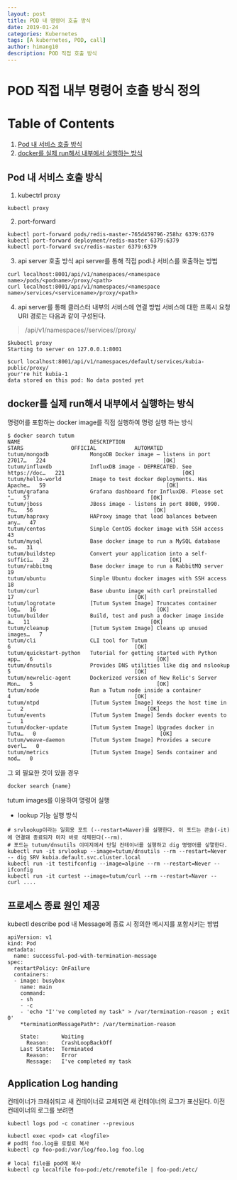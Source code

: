 ```yaml
---
layout: post
title: POD 내 명령어 호출 방식
date: 2019-01-24
categories: Kubernetes
tags: [A kubernetes, POD, call]
author: himang10
description: POD 직접 호출 방식
---
```

POD 직접 내부 명령어 호출 방식 정의
==================

# Table of Contents
1. [Pod 내 서비스 호출 방식](#Pod-내-서비스-호출-방식)
2. [docker를 실제 run해서 내부에서 실행하는 방식](#docker를-실제-run해서-내부에서-실행하는-방식)


## Pod 내 서비스 호출 방식
1. kubectrl proxy
````
kubectl proxy
````

2. port-forward
````
kubectl port-forward pods/redis-master-765d459796-258hz 6379:6379
kubectl port-forward deployment/redis-master 6379:6379 
kubectl port-forward svc/redis-master 6379:6379

````


3. api server 호출 방식
api server를 통해 직접 pod나 서비스를 호출하는 방법
```
curl localhost:8001/api/v1/namespaces/<namespace name>/pods/<podname>/proxy/<path>
curl localhost:8001/api/v1/namespaces/<namespace name>/services/<servicename>/proxy/<path>
```

4. api server를 통해 클러스터 내부의 서비스에 연결 방법
서비스에 대한 프록시 요청 URI 경로는 다음과 같이 구성된다.
> /api/v1/namespaces/<namespace>/services/<service name>/proxy/<path url in pod>
    
```
$kubectl proxy
Starting to server on 127.0.0.1:8001

$curl localhost:8001/api/v1/namespaces/default/services/kubia-public/proxy/
your're hit kubia-1
data stored on this pod: No data posted yet
````

## docker를 실제 run해서 내부에서 실행하는 방식
명령어를 포함하는 docker image를 직접 실행하여 명령 실행 하는 방식
```
$ docker search tutum
NAME                      DESCRIPTION                                     STARS               OFFICIAL            AUTOMATED
tutum/mongodb             MongoDB Docker image – listens in port 27017…   224                                     [OK]
tutum/influxdb            InfluxDB image - DEPRECATED. See https://doc…   221                                     [OK]
tutum/hello-world         Image to test docker deployments. Has Apache…   59                                      [OK]
tutum/grafana             Grafana dashboard for InfluxDB. Please set "…   57                                      [OK]
tutum/jboss               JBoss image - listens in port 8080, 9990. Fo…   56                                      [OK]
tutum/haproxy             HAProxy image that load balances between any…   47
tutum/centos              Simple CentOS docker image with SSH access      43
tutum/mysql               Base docker image to run a MySQL database se…   31
tutum/buildstep           Convert your application into a self-suffici…   23                                      [OK]
tutum/rabbitmq            Base docker image to run a RabbitMQ server      19
tutum/ubuntu              Simple Ubuntu docker images with SSH access     18
tutum/curl                Base ubuntu image with curl preinstalled        17                                      [OK]
tutum/logrotate           [Tutum System Image] Truncates container log…   16                                      [OK]
tutum/builder             Build, test and push a docker image inside a…   11                                      [OK]
tutum/cleanup             [Tutum System Image] Cleans up unused images…   7
tutum/cli                 CLI tool for Tutum                              6                                       [OK]
tutum/quickstart-python   Tutorial for getting started with Python app…   6                                       [OK]
tutum/dnsutils            Provides DNS utilities like dig and nslookup    5                                       [OK]
tutum/newrelic-agent      Dockerized version of New Relic's Server Mon…   5                                       [OK]
tutum/node                Run a Tutum node inside a container             4                                       [OK]
tutum/ntpd                [Tutum System Image] Keeps the host time in …   2                                       [OK]
tutum/events              [Tutum System Image] Sends docker events to …   1
tutum/docker-update       [Tutum System Image] Upgrades docker in Tutu…   0                                       [OK]
tutum/weave-daemon        [Tutum System Image] Provides a secure overl…   0
tutum/metrics             [Tutum System Image] Sends container and nod…   0
````
그 외 필요한 것이 있을 경우 
````
docker search {name}
````

tutum images를 이용하여 명령어 실행
- lookup 기능 실행 방식
```
# srvlookup이라는 일회용 포트 (--restart=Naver)를 실행한다. 이 포드는 콘솔(-it)에 연결돼 종료되자 마자 바로 삭제된다(--rm). 
# 포드는 tutum/dnsutils 이미지에서 단일 컨테이너를 실행하고 dig 명령어를 싷앻한다.
kubectl run -it srvlookup --image=tutum/dnsutils --rm --restart=Never -- dig SRV kubia.default.svc.cluster.local
kubectl run -it testifconfig --image=alpine --rm --restart=Never -- ifconfig
kubectl run -it curtest --image=tutum/curl --rm --restart=Naver -- curl .... 
````

## 프로세스 종료 원인 제공
kubectl describe pod 내 Message에 종료 시 정의한 메시지를 포함시키는 방법
```
apiVersion: v1
kind: Pod
metadata:
  name: successful-pod-with-termination-message
spec:
  restartPolicy: OnFailure
  containers:
  - image: busybox
    name: main
    command:
    - sh
    - -c
    - 'echo "I''ve completed my task" > /var/termination-reason ; exit 0'
    *terminationMessagePath*: /var/termination-reason
```
```
    State:       Waiting
      Reason:    CrashLoopBackOff
    Last State:  Terminated
      Reason:    Error
      Message:   I've completed my task
```

## Application Log handing
컨테이너가 크래쉬되고 새 컨테이너로 교체되면 새 컨테이너의 로그가 표신된다. 이전 컨테이너의 로그를 보려면 
```
kubectl logs pod -c conatiner --previous
````

````
kubectl exec <pod> cat <logfile>
# pod의 foo.log을 로컬로 복사
kubectl cp foo-pod:/var/log/foo.log foo.log

# local file을 pod에 복사
kubectl cp localfile foo-pod:/etc/remotefile | foo-pod:/etc/
````
